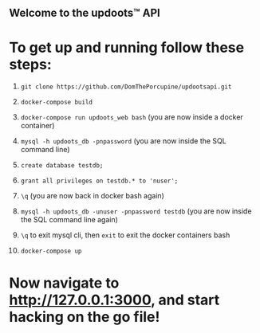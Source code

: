 ## Welcome to the updoots™ API

# To get up and running follow these steps:

1. `git clone https://github.com/DomThePorcupine/updootsapi.git`

2. `docker-compose build`

3. `docker-compose run updoots_web bash` (you are now inside a docker container)

4. `mysql -h updoots_db -pnpassword` (you are now inside the SQL command line)

5. `create database testdb;`

6. `grant all privileges on testdb.* to 'nuser';`

7. `\q` (you are now back in docker bash again)

8. `mysql -h updoots_db -unuser -pnpassword testdb` (you are now inside the SQL command line again)

9. `\q` to exit mysql cli, then `exit` to exit the docker containers bash

10. `docker-compose up`

# Now navigate to http://127.0.0.1:3000, and start hacking on the go file!